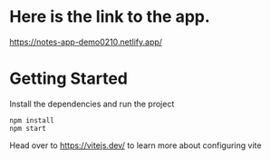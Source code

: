  # Here is the link to the app.
   https://notes-app-demo0210.netlify.app/
# Getting Started

Install the dependencies and run the project

```
npm install
npm start
```

Head over to https://vitejs.dev/ to learn more about configuring vite

